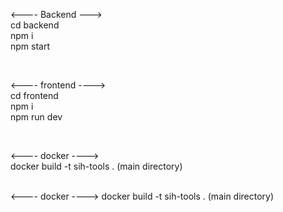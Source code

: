 
<---- Backend ---> </br>
cd backend </br>
npm i </br>
npm start </br>

</br>

<---- frontend ----></br>
cd frontend</br>
npm i</br>
npm run dev</br>

</br>

<---- docker ----></br>
docker build -t sih-tools .  (main directory)</br>
</br>


<---- docker ---->
docker build -t sih-tools . (main directory)


